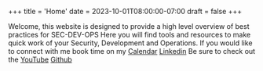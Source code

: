 +++
title = 'Home'
date = 2023-10-01T08:00:00-07:00
draft = false
+++

Welcome, this website is designed to provide a high level overview of best practices for SEC-DEV-OPS 
Here you will find tools and resources to make quick work of your Security, Development and Operations.
If you would like to connect with me book time on my [Calendar](https://calendly.com/jowh) [Linkedin](https://www.linkedin.com/in/john-r-whalen)
Be sure to check out the [YouTube](http://youtube.com/@caten_8) [Github](http://github.com/green-dino)